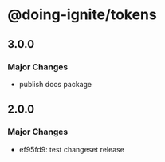 # @doing-ignite/tokens

## 3.0.0

### Major Changes

- publish docs package

## 2.0.0

### Major Changes

- ef95fd9: test changeset release
